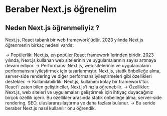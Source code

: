 # Beraber Next.js öğrenelim

## Neden Next.js öğrenmeliyiz ?
Next.js, React tabanlı bir web framework'üdür. 2023 yılında Next.js öğrenmenin birkaç nedeni vardır:

-> Popülerlik: Next.js, en popüler React framework'lerinden biridir. 2023 yılında, Next.js kullanan web sitelerinin ve uygulamalarının sayısı artmaya devam ediyor.
-> Performans: Next.js, web sitelerinin ve uygulamaların performansını iyileştirmek için tasarlanmıştır. Next.js, statik önbelleğe alma, server-side rendering ve diğer performans iyileştirmeleri gibi özellikleri destekler.
-> Kullanılabilirlik: Next.js, kullanımı kolay bir framework'tür. React'i zaten bilen geliştiriciler, Next.js'i hızla öğrenebilir.
-> Özellikler: Next.js, web siteleri ve uygulamaları geliştirmek için ihtiyaç duyacağınız birçok özellik içerir. Bu özellikler arasında statik önbelleğe alma, server-side rendering, SEO, uluslararasılaştırma ve daha fazlası bulunur.
-> Bu seride beraber Next.js nasıl kullanılır onu öğrendik.

